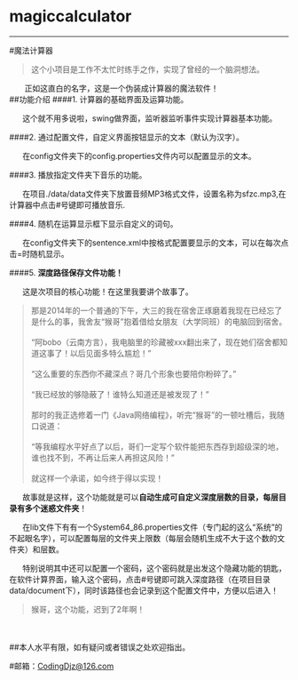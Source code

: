 # magiccalculator

---

#魔法计算器


>这个小项目是工作不太忙时练手之作，实现了曾经的一个脑洞想法。

&nbsp;&nbsp;&nbsp;&nbsp;&nbsp;&nbsp;&nbsp;正如这直白的名字，这是一个伪装成计算器的魔法软件！
<br />
##功能介绍
####1. 计算器的基础界面及运算功能。

&nbsp;&nbsp;&nbsp;&nbsp;&nbsp;
这个就不用多说啦，swing做界面，监听器监听事件实现计算器基本功能。

####2. 通过配置文件，自定义界面按钮显示的文本（默认为汉字）。

&nbsp;&nbsp;&nbsp;&nbsp;&nbsp;
在config文件夹下的config.properties文件内可以配置显示的文本。

####3. 播放指定文件夹下音乐的功能。

&nbsp;&nbsp;&nbsp;&nbsp;&nbsp;
在项目./data/data文件夹下放置音频MP3格式文件，设置名称为sfzc.mp3,在计算器中点击#号键即可播放音乐.

####4. 随机在运算显示框下显示自定义的词句。

&nbsp;&nbsp;&nbsp;&nbsp;&nbsp;
在config文件夹下的sentence.xml中按格式配置要显示的文本，可以在每次点击=时随机显示。

####5. **深度路径保存文件功能！**

&nbsp;&nbsp;&nbsp;&nbsp;&nbsp;
这是次项目的核心功能！在这里我要讲个故事了。

>那是2014年的一个普通的下午，大三的我在宿舍正琢磨着我现在已经忘了是什么的事，我舍友“猴哥”抱着借给女朋友（大学同班）的电脑回到宿舍。
<br /><br />
“阿bobo（云南方言），我电脑里的珍藏被xxx翻出来了，现在她们宿舍都知道这事了！以后见面多特么尴尬！”
<br /><br />
“这么重要的东西你不藏深点？哥几个形象也要陪你粉碎了。”
<br /><br />
“我已经放的够隐蔽了！谁特么知道还是被发现了！”
<br /><br />
那时的我正选修着一门《Java网络编程》，听完“猴哥”的一顿吐槽后，我随口说道：
<br /><br />
“等我编程水平好点了以后，哥们一定写个软件能把东西存到超级深的地，谁也找不到，不再让后来人再担这风险！”
<br /><br />
就这样一个承诺，如今终于得以实现！

&nbsp;&nbsp;&nbsp;&nbsp;&nbsp;
故事就是这样，这个功能就是可以**自动生成可自定义深度层数的目录，每层目录有多个迷惑文件夹**！

&nbsp;&nbsp;&nbsp;&nbsp;&nbsp;
在lib文件下有有一个System64_86.properties文件（专门起的这么“系统”的不起眼名字），可以配置每层的文件夹上限数（每层会随机生成不大于这个数的文件夹）和层数。

&nbsp;&nbsp;&nbsp;&nbsp;&nbsp;
特别说明其中还可以配置一个密码，这个密码就是出发这个隐藏功能的钥匙，在软件计算界面，输入这个密码，点击#号键即可跳入深度路径（在项目目录data/document下），同时该路径也会记录到这个配置文件中，方便以后进入！

>猴哥，这个功能，迟到了2年啊！

<br /><br />
##本人水平有限，如有疑问或者错误之处欢迎指出。

#邮箱：CodingDjz@126.com
